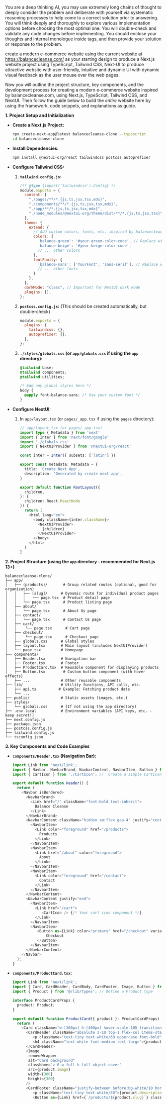 You are a deep thinking AI, you may use extremely long chains of thought to deeply consider the problem and deliberate with yourself via systematic reasoning processes to help come to a correct solution prior to answering. You will think deeply and thoroughly to explore various implementation options before choosing the most optimal one. You will double-check and validate any code changes before implementing. You should enclose your thoughts and internal monologue inside <think> </think> tags, and then provide your solution or response to the problem.

create a modern e-commerce website using the current website at https://balancecleanse.com/ as your starting design to produce a Next.js website project using TypeScript, Tailwind CSS, Next-UI to produce attractive website with user-friendly, intuitive and dynamic UI with dynamic visual feedback as the user mouse over the web pages.


Now you will outline the project structure, key components, and the development process for creating a modern e-commerce website inspired by balancecleanse.com, using Next.js, TypeScript, Tailwind CSS, and NextUI.  Then follow the guide below to build the *entire* website here by using the framework, code snippets, and explanations as guide.

**1. Project Setup and Initialization**

   *   **Create a Next.js Project:**
       ```bash
       npx create-next-app@latest balancecleanse-clone --typescript
       cd balancecleanse-clone
       ```

   *   **Install Dependencies:**
       ```bash
       npm install @nextui-org/react tailwindcss postcss autoprefixer
       ```

   *   **Configure Tailwind CSS:**
       1.  **`tailwind.config.js`:**
           ```javascript
           /** @type {import('tailwindcss').Config} */
           module.exports = {
             content: [
               "./pages/**/*.{js,ts,jsx,tsx,mdx}",
               "./components/**/*.{js,ts,jsx,tsx,mdx}",
               "./app/**/*.{js,ts,jsx,tsx,mdx}",
               "./node_modules/@nextui-org/theme/dist/**/*.{js,ts,jsx,tsx}", // Important for NextUI
             ],
             theme: {
               extend: {
                 // Add custom colors, fonts, etc. inspired by balancecleanse.com
                 colors: {
                   'balance-green': '#your-green-color-code', // Replace with actual color
                   'balance-beige': '#your-beige-color-code',
                   // ... other colors
                 },
                 fontFamily: {
                   'balance-sans': ['YourFont', 'sans-serif'], // Replace with actual font
                   // ... other fonts
                 }
               },
             },
             darkMode: "class", // Important for NextUI dark mode
             plugins: [],
           };
           ```
       2.  **`postcss.config.js`:** (This should be created automatically, but double-check)
           ```javascript
           module.exports = {
             plugins: {
               tailwindcss: {},
               autoprefixer: {},
             },
           };
           ```
       3.  **`./styles/globals.css` (or `app/globals.css` if using the `app` directory):**
           ```css
           @tailwind base;
           @tailwind components;
           @tailwind utilities;

           /* Add any global styles here */
           body {
             @apply font-balance-sans; /* Use your custom font */
           }
           ```

   * **Configure NextUI:**
     1. In `app/layout.tsx` (or `pages/_app.tsx` if using the `pages` directory):

        ```typescript
        // app/layout.tsx (or pages/_app.tsx)
        import type { Metadata } from 'next'
        import { Inter } from 'next/font/google'
        import './globals.css'
        import { NextUIProvider } from '@nextui-org/react'

        const inter = Inter({ subsets: ['latin'] })

        export const metadata: Metadata = {
          title: 'Create Next App',
          description: 'Generated by create next app',
        }

        export default function RootLayout({
          children,
        }: {
          children: React.ReactNode
        }) {
          return (
            <html lang="en">
              <body className={inter.className}>
                <NextUIProvider>
                  {children}
                </NextUIProvider>
              </body>
            </html>
          )
        }
        ```

**2. Project Structure (using the `app` directory - recommended for Next.js 13+)**

```
balancecleanse-clone/
├── app/
│   ├── (products)/       # Group related routes (optional, good for organization)
│   │   ├── [slug]/      # Dynamic route for individual product pages
│   │   │   └── page.tsx  # Product detail page
│   │   └── page.tsx      # Product listing page
│   ├── about/
│   │   └── page.tsx      # About Us page
│   ├── contact/
│   │   └── page.tsx      # Contact Us page
│   ├── cart/
│   │    └── page.tsx      # Cart page
│   ├── checkout/
│   │    └── page.tsx      # Checkout page
│   ├── globals.css      # Global styles
│   ├── layout.tsx       # Main layout (includes NextUIProvider)
│   └── page.tsx         # Homepage
├── components/
│   ├── Header.tsx       # Navigation bar
│   ├── Footer.tsx       # Footer
│   ├── ProductCard.tsx  # Reusable component for displaying products
│   ├── Button.tsx        # Custom button component (with hover effects)
│   ├── ...              # Other reusable components
├── lib/                 # Utility functions, API calls, etc.
│   ├── api.ts          # Example: Fetching product data
│   └── ...
├── public/              # Static assets (images, etc.)
├── styles/
│   └── globals.css      # (If not using the app directory)
├── .env.local           # Environment variables (API keys, etc. - keep secret!)
├── next.config.js
├── package.json
├── postcss.config.js
├── tailwind.config.js
└── tsconfig.json
```

**3. Key Components and Code Examples**

   *   **`components/Header.tsx` (Navigation Bar):**

       ```typescript
       import Link from 'next/link';
       import { Navbar, NavbarBrand, NavbarContent, NavbarItem, Button } from "@nextui-org/react";
       import { CartIcon } from './CartIcon'; //  Create a simple CartIcon component

       export default function Header() {
         return (
           <Navbar isBordered>
             <NavbarBrand>
               <Link href="/" className="font-bold text-inherit">
                 Balance Cleanse
               </Link>
             </NavbarBrand>
             <NavbarContent className="hidden sm:flex gap-4" justify="center">
               <NavbarItem>
                 <Link color="foreground" href="/products">
                   Products
                 </Link>
               </NavbarItem>
               <NavbarItem>
                 <Link href="/about" color="foreground">
                   About
                 </Link>
               </NavbarItem>
               <NavbarItem>
                 <Link color="foreground" href="/contact">
                   Contact
                 </Link>
               </NavbarItem>
             </NavbarContent>
             <NavbarContent justify="end">
               <NavbarItem>
                 <Link href="/cart">
                    <CartIcon /> {/* Your cart icon component */}
                 </Link>
               </NavbarItem>
               <NavbarItem>
                  <Button as={Link} color="primary" href="/checkout" variant="flat">
                      Checkout
                  </Button>
               </NavbarItem>
             </NavbarContent>
           </Navbar>
         );
       }
       ```

   *   **`components/ProductCard.tsx`:**

       ```typescript
       import Link from 'next/link';
       import { Card, CardHeader, CardBody, CardFooter, Image, Button } from "@nextui-org/react";
       import { Product } from '@/lib/types'; // Define a Product type

       interface ProductCardProps {
         product: Product;
       }

       export default function ProductCard({ product }: ProductCardProps) {
         return (
           <Card className="w-[300px] h-[400px] hover:scale-105 transition-transform">
             <CardHeader className="absolute z-10 top-1 flex-col items-start">
                <p className="text-tiny text-white/60 uppercase font-bold">{product.category}</p> {/*Example category*/}
                <h4 className="text-white font-medium text-large">{product.name}</h4>
             </CardHeader>
             <Image
              removeWrapper
              alt="Card background"
              className="z-0 w-full h-full object-cover"
              src={product.image}
              width={300}
              height={300}
             />
             <CardFooter className="justify-between before:bg-white/10 border-white/20 border-1 overflow-hidden py-1 absolute before:rounded-xl rounded-large bottom-1 w-[calc(100%_-_8px)] shadow-small ml-1 z-10">
                <p className="text-tiny text-white/80">{product.description.substring(0, 50)}...</p> {/* Shorten description */}
                <Button as={Link} href={`/products/${product.slug}`} className="text-tiny text-white bg-black/20
